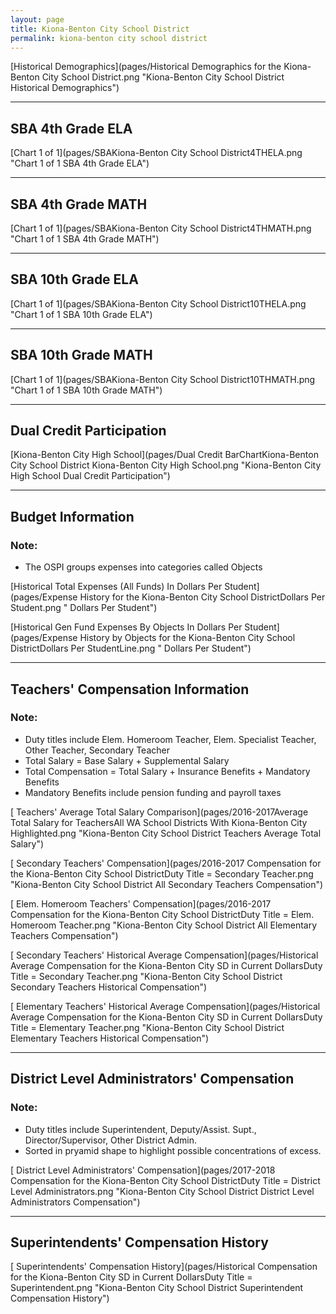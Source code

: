 ```yaml
---
layout: page
title: Kiona-Benton City School District
permalink: kiona-benton city school district
---
```



[Historical Demographics](pages/Historical Demographics for the Kiona-Benton City School District.png "Kiona-Benton City School District Historical Demographics")

___

## SBA 4th Grade ELA

[Chart 1 of 1](pages/SBAKiona-Benton City School District4THELA.png "Chart 1 of 1 SBA 4th Grade ELA")


___

## SBA 4th Grade MATH

[Chart 1 of 1](pages/SBAKiona-Benton City School District4THMATH.png "Chart 1 of 1 SBA 4th Grade MATH")


___

## SBA 10th Grade ELA

[Chart 1 of 1](pages/SBAKiona-Benton City School District10THELA.png "Chart 1 of 1 SBA 10th Grade ELA")


___

## SBA 10th Grade MATH

[Chart 1 of 1](pages/SBAKiona-Benton City School District10THMATH.png "Chart 1 of 1 SBA 10th Grade MATH")


___

## Dual Credit Participation

[Kiona-Benton City High School](pages/Dual Credit BarChartKiona-Benton City School District Kiona-Benton City High School.png "Kiona-Benton City High School Dual Credit Participation")


___

## Budget Information
### Note:
- The OSPI groups expenses into categories called Objects

[Historical Total Expenses (All Funds) In Dollars Per Student](pages/Expense History for the Kiona-Benton City School DistrictDollars Per Student.png " Dollars Per Student")

[Historical Gen Fund Expenses By Objects In Dollars Per Student](pages/Expense History by Objects for the Kiona-Benton City School DistrictDollars Per StudentLine.png " Dollars Per Student")


___

## Teachers' Compensation Information
### Note:
- Duty titles include Elem. Homeroom Teacher, Elem. Specialist Teacher, Other Teacher, Secondary Teacher
- Total Salary = Base Salary + Supplemental Salary
- Total Compensation = Total Salary + Insurance Benefits + Mandatory Benefits
- Mandatory Benefits include pension funding and payroll taxes

[ Teachers' Average Total Salary Comparison](pages/2016-2017Average Total Salary for TeachersAll WA School Districts With Kiona-Benton City Highlighted.png "Kiona-Benton City School District Teachers Average Total Salary")

[ Secondary Teachers' Compensation](pages/2016-2017 Compensation for the Kiona-Benton City School DistrictDuty Title = Secondary Teacher.png "Kiona-Benton City School District All Secondary Teachers Compensation")

[ Elem. Homeroom Teachers' Compensation](pages/2016-2017 Compensation for the Kiona-Benton City School DistrictDuty Title = Elem. Homeroom Teacher.png "Kiona-Benton City School District All Elementary Teachers Compensation")

[ Secondary Teachers' Historical Average Compensation](pages/Historical Average Compensation for the Kiona-Benton City SD in Current DollarsDuty Title = Secondary Teacher.png "Kiona-Benton City School District Secondary Teachers Historical Compensation")

[ Elementary Teachers' Historical Average Compensation](pages/Historical Average Compensation for the Kiona-Benton City SD in Current DollarsDuty Title = Elementary Teacher.png "Kiona-Benton City School District Elementary Teachers Historical Compensation")


___

## District Level Administrators' Compensation

### Note:
- Duty titles include Superintendent, Deputy/Assist. Supt., Director/Supervisor, Other District Admin.
- Sorted in pryamid shape to highlight possible concentrations of excess.

[ District Level Administrators' Compensation](pages/2017-2018 Compensation for the Kiona-Benton City School DistrictDuty Title = District Level Administrators.png "Kiona-Benton City School District District Level Administrators Compensation")


___

## Superintendents' Compensation History

[ Superintendents' Compensation History](pages/Historical Compensation for the Kiona-Benton City SD in Current DollarsDuty Title = Superintendent.png "Kiona-Benton City School District Superintendent Compensation History")

